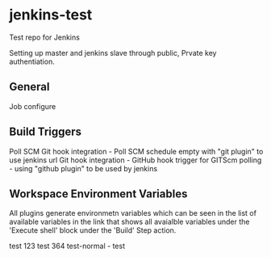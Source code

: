 # jenkins-test
Test repo for Jenkins


Setting up master and jenkins slave through  public, Prvate key authentiation.

General
-------
Job configure

Build Triggers
--------------
Poll SCM
Git hook integration - Poll SCM schedule empty with "git plugin" to use jenkins url
Git hook integration - GitHub hook trigger for GITScm polling - using "github plugin" to be used by jenkins

Workspace Environment Variables
----------------------------------
All plugins generate environmetn variables which can be seen in the list of available variables in the link
that shows all avaialble variables under the 'Execute shell' block under the 'Build' Step action.



test 123
test 364
test-normal - test
